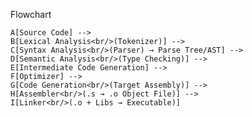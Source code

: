 Flowchart

    A[Source Code] --> 
    B[Lexical Analysis<br/>(Tokenizer)] --> 
    C[Syntax Analysis<br/>(Parser) → Parse Tree/AST] --> 
    D[Semantic Analysis<br/>(Type Checking)] --> 
    E[Intermediate Code Generation] --> 
    F[Optimizer] --> 
    G[Code Generation<br/>(Target Assembly)] --> 
    H[Assembler<br/>(.s → .o Object File)] --> 
    I[Linker<br/>(.o + Libs → Executable)]




